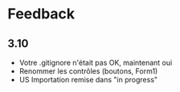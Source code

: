# Feedback

## 3.10

- Votre .gitignore n'était pas OK, maintenant oui
- Renommer les contrôles (boutons, Form1)
- US Importation remise dans "in progress"

